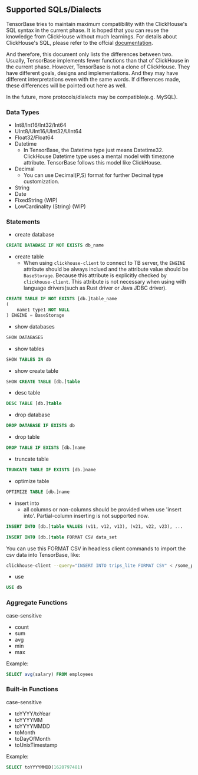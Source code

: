 ## Supported SQLs/Dialects
TensorBase tries to maintain maximum compatibility with the ClickHouse's SQL syntax in the current phase. It is hoped that you can reuse the knowledge from ClickHouse without much learnings. For details about ClickHouse's SQL, please refer to the offcial [documentation](https://clickhouse.tech/docs/en/sql-reference/).

And therefore, this document only lists the differences between two. Usually, TensorBase implements fewer functions than that of ClickHouse in the current phase. However, TensorBase is not a clone of ClickHouse. They have different goals, designs and implementations. And they may have different interpretations even with the same words. If differences made, these differences will be pointed out here as well.

In the future, more protocols/dialects may be compatible(e.g. MySQL).

### Data Types
* Int8/Int16/Int32/Int64
* UInt8/UInt16/UInt32/UInt64
* Float32/Float64
* Datetime
  * In TensorBase, the Datetime type just means Datetime32. ClickHouse Datetime type uses a mental model with timezone attribute. TensorBase follows this model like ClickHouse.
* Decimal
  * You can use Decimal(P,S) format for further Decimal type customization.
* String
* Date
* FixedString (WIP)
* LowCardinality (String) (WIP)

### Statements
* create database 
```sql
CREATE DATABASE IF NOT EXISTS db_name
```
* create table
  * When using `clickhouse-client` to connect to TB server, the `ENGINE` attribute should be always inclued and the attribute value should be `BaseStorage`. Because this attribute is explicitly checked by `clickhouse-client`. This attribute is not necessary when using with language drivers(such as Rust driver or Java JDBC driver).
```sql
CREATE TABLE IF NOT EXISTS [db.]table_name
(
    name1 type1 NOT NULL
) ENGINE = BaseStorage
```
* show databases
```sql
SHOW DATABASES
```
* show tables
```sql
SHOW TABLES IN db
```
* show create table
```sql
SHOW CREATE TABLE [db.]table
```
* desc table
```sql
DESC TABLE [db.]table
```
* drop database 
```sql
DROP DATABASE IF EXISTS db
```
* drop table
```sql
DROP TABLE IF EXISTS [db.]name
```
* truncate table 
```sql
TRUNCATE TABLE IF EXISTS [db.]name
```
* optimize table
```sql
OPTIMIZE TABLE [db.]name
```
* insert into
  * all columns or non-columns should be provided when use 'insert into'. Partial-column inserting is not supported now.
```sql
INSERT INTO [db.]table VALUES (v11, v12, v13), (v21, v22, v23), ...
```
```sql
INSERT INTO [db.]table FORMAT CSV data_set
```

You can use this FORMAT CSV in headless client commands to import the csv data into TensorBase, like:
```bash
clickhouse-client --query="INSERT INTO trips_lite FORMAT CSV" < /some_path_here/trips_lite.csv
```
* use
```sql
USE db
```

### Aggregate Functions
case-sensitive
* count
* sum
* avg
* min
* max

Example:
```sql
SELECT avg(salary) FROM employees
```

### Built-in Functions
case-sensitive
* toYYYY/toYear
* toYYYYMM
* toYYYYMMDD
* toMonth
* toDayOfMonth
* toUnixTimestamp

Example:
```sql
SELECT toYYYYMMDD(1620797481)
```
